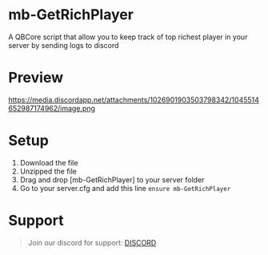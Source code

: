 # mb-GetRichPlayer
A QBCore script that allow you to keep track of top richest player in your server by sending logs to discord

# Preview
https://media.discordapp.net/attachments/1026901903503798342/1045514652987174962/image.png

# Setup
1. Download the file
2. Unzipped the file
3. Drag and drop [mb-GetRichPlayer] to your server folder
4. Go to your server.cfg and add this line
`ensure mb-GetRichPlayer`

# Support
> Join our discord for support: [DISCORD](https://discord.gg/MkXfmb2M2V)